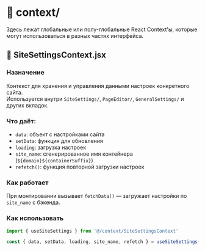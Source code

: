 # 📄 context/

Здесь лежат глобальные или полу-глобальные React Context'ы, которые могут использоваться в разных частях интерфейса.

## 🔹 SiteSettingsContext.jsx

### Назначение
Контекст для хранения и управления данными настроек конкретного сайта.  
Используется внутри `SiteSettings/`, `PageEditor/`, `GeneralSettings/` и других вкладок.

### Что даёт:
- `data`: объект с настройками сайта
- `setData`: функция для обновления
- `loading`: загрузка настроек
- `site_name`: сгенерированное имя контейнера (`${domain}${containerSuffix}`)
- `refetch()`: функция повторной загрузки настроек

### Как работает
При монтировании вызывает `fetchData()` — загружает настройки по `site_name` с бэкенда.

### Как использовать

```jsx
import { useSiteSettings } from '@/context/SiteSettingsContext'

const { data, setData, loading, site_name, refetch } = useSiteSettings()
